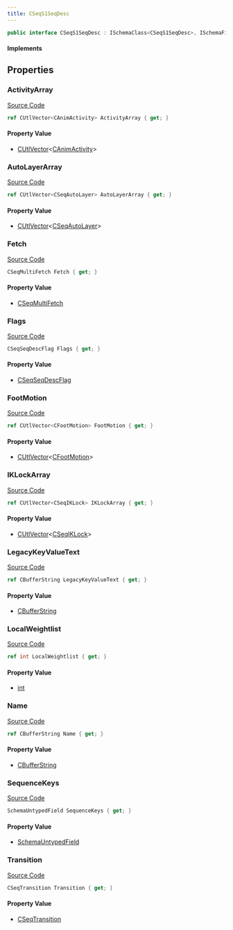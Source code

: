```yaml
---
title: CSeqS1SeqDesc
---
```


```csharp
public interface CSeqS1SeqDesc : ISchemaClass<CSeqS1SeqDesc>, ISchemaField, ISchemaClass, INativeHandle
```

#### Implements

## Properties

### ActivityArray

[Source Code](https://github.com/swiftly-solution/swiftlys2/blob/main/managed/src/SwiftlyS2.Generated/Schemas/Interfaces/CSeqS1SeqDesc.cs#L36)

```csharp
ref CUtlVector<CAnimActivity> ActivityArray { get; }
```

#### Property Value

- [CUtlVector](/docs/api/-1)<[CAnimActivity](/docs/api/shared/schemadefinitions/canimactivity)>

### AutoLayerArray

[Source Code](https://github.com/swiftly-solution/swiftlys2/blob/main/managed/src/SwiftlyS2.Generated/Schemas/Interfaces/CSeqS1SeqDesc.cs#L25)

```csharp
ref CUtlVector<CSeqAutoLayer> AutoLayerArray { get; }
```

#### Property Value

- [CUtlVector](/docs/api/-1)<[CSeqAutoLayer](/docs/api/shared/schemadefinitions/cseqautolayer)>

### Fetch

[Source Code](https://github.com/swiftly-solution/swiftlys2/blob/main/managed/src/SwiftlyS2.Generated/Schemas/Interfaces/CSeqS1SeqDesc.cs#L21)

```csharp
CSeqMultiFetch Fetch { get; }
```

#### Property Value

- [CSeqMultiFetch](/docs/api/shared/schemadefinitions/cseqmultifetch)

### Flags

[Source Code](https://github.com/swiftly-solution/swiftlys2/blob/main/managed/src/SwiftlyS2.Generated/Schemas/Interfaces/CSeqS1SeqDesc.cs#L19)

```csharp
CSeqSeqDescFlag Flags { get; }
```

#### Property Value

- [CSeqSeqDescFlag](/docs/api/shared/schemadefinitions/cseqseqdescflag)

### FootMotion

[Source Code](https://github.com/swiftly-solution/swiftlys2/blob/main/managed/src/SwiftlyS2.Generated/Schemas/Interfaces/CSeqS1SeqDesc.cs#L38)

```csharp
ref CUtlVector<CFootMotion> FootMotion { get; }
```

#### Property Value

- [CUtlVector](/docs/api/-1)<[CFootMotion](/docs/api/shared/schemadefinitions/cfootmotion)>

### IKLockArray

[Source Code](https://github.com/swiftly-solution/swiftlys2/blob/main/managed/src/SwiftlyS2.Generated/Schemas/Interfaces/CSeqS1SeqDesc.cs#L27)

```csharp
ref CUtlVector<CSeqIKLock> IKLockArray { get; }
```

#### Property Value

- [CUtlVector](/docs/api/-1)<[CSeqIKLock](/docs/api/shared/schemadefinitions/cseqiklock)>

### LegacyKeyValueText

[Source Code](https://github.com/swiftly-solution/swiftlys2/blob/main/managed/src/SwiftlyS2.Generated/Schemas/Interfaces/CSeqS1SeqDesc.cs#L34)

```csharp
ref CBufferString LegacyKeyValueText { get; }
```

#### Property Value

- [CBufferString](/docs/api/shared/natives/cbufferstring)

### LocalWeightlist

[Source Code](https://github.com/swiftly-solution/swiftlys2/blob/main/managed/src/SwiftlyS2.Generated/Schemas/Interfaces/CSeqS1SeqDesc.cs#L23)

```csharp
ref int LocalWeightlist { get; }
```

#### Property Value

- [int](https://learn.microsoft.com/dotnet/api/system.int32)

### Name

[Source Code](https://github.com/swiftly-solution/swiftlys2/blob/main/managed/src/SwiftlyS2.Generated/Schemas/Interfaces/CSeqS1SeqDesc.cs#L17)

```csharp
ref CBufferString Name { get; }
```

#### Property Value

- [CBufferString](/docs/api/shared/natives/cbufferstring)

### SequenceKeys

[Source Code](https://github.com/swiftly-solution/swiftlys2/blob/main/managed/src/SwiftlyS2.Generated/Schemas/Interfaces/CSeqS1SeqDesc.cs#L32)

```csharp
SchemaUntypedField SequenceKeys { get; }
```

#### Property Value

- [SchemaUntypedField](/docs/api/shared/schemas/schemauntypedfield)

### Transition

[Source Code](https://github.com/swiftly-solution/swiftlys2/blob/main/managed/src/SwiftlyS2.Generated/Schemas/Interfaces/CSeqS1SeqDesc.cs#L29)

```csharp
CSeqTransition Transition { get; }
```

#### Property Value

- [CSeqTransition](/docs/api/shared/schemadefinitions/cseqtransition)

